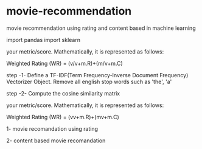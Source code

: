 # movie-recommendation
movie recommendation using rating and content based in machine learning

import pandas
import sklearn



your metric/score. Mathematically, it is represented as follows:


Weighted Rating (WR) = (v/v+m.R)+(m/v+m.C)




step -1- Define a TF-IDF(Term Frequency-Inverse Document Frequency)  Vectorizer Object. Remove all english stop words such as 'the', 'a'

step -2- Compute the cosine similarity matrix






your metric/score. Mathematically, it is represented as follows:

Weighted Rating (WR) = (vv+m.R)+(mv+m.C)


1- movie recomandation using rating

2- content based movie recomandation
